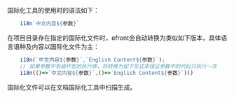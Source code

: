 国际化工具的使用时的语法如下：
```javascript
    i18n`中文内容${参数}`
```
在项目目录存在指定的国际化文件时，efront会自动转换为类似如下版本，具体语言语种及内容以国际化文件为主：

```javascript
    i18n(`中文内容${参数}`,`English Content${参数}`);
    // 如果参数中有破坏型的执行体，将转换为如下形式来保证参数中的代码只执行一次
    i18n(()=>`中文内容${参数}`,()=>`English Content${参数}`)()
```
国际化文件可以在文档国际化工具中扫描生成。
